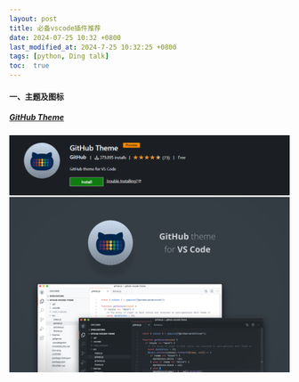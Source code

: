 ```yaml
---
layout: post
title: 必备vscode插件推荐
date: 2024-07-25 10:32 +0800
last_modified_at: 2024-7-25 10:32:25 +0800
tags: [python, Ding talk]
toc:  true
---
```

#### 一、主题及图标
##### [GitHub Theme](https://marketplace.visualstudio.com/items?itemName=GitHub.github-vscode-theme)
![GitHub Theme](/images/必备vscode插件推荐/1.png)
![GitHub Theme](/images/必备vscode插件推荐/2.png)
